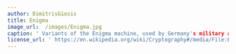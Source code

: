 ```yaml
---
author: DimitrisGiosis 
title: Enigma
image_url:  /images/Enigma.jpg
caption: ' Variants of the Enigma machine, used by Germany's military and civil authorities from the late 1920s through World War II, implemented a complex electro-mechanical polyalphabetic cipher. '
license_url: ' https://en.wikipedia.org/wiki/Cryptography#/media/File:Enigma.jpg '
---
```

